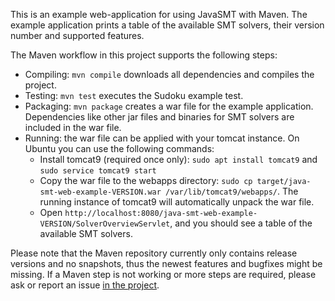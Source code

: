 <!--
This file is part of JavaSMT,
an API wrapper for a collection of SMT solvers:
https://github.com/sosy-lab/java-smt

SPDX-FileCopyrightText: 2021 Dirk Beyer <https://www.sosy-lab.org>

SPDX-License-Identifier: Apache-2.0
-->

This is an example web-application for using JavaSMT with Maven.
The example application prints a table of the available SMT solvers,
their version number and supported features.

The Maven workflow in this project supports the following steps:

- Compiling: `mvn compile` downloads all dependencies and compiles the project.
- Testing: `mvn test` executes the Sudoku example test.
- Packaging: `mvn package` creates a war file for the example application.
  Dependencies like other jar files and binaries for SMT solvers are included in the war file.
- Running: the war file can be applied with your tomcat instance.
  On Ubuntu you can use the following commands:
  - Install tomcat9 (required once only):
    `sudo apt install tomcat9` and `sudo service tomcat9 start`
  - Copy the war file to the webapps directory:
    `sudo cp target/java-smt-web-example-VERSION.war /var/lib/tomcat9/webapps/`.
    The running instance of tomcat9 will automatically unpack the war file.
  - Open `http://localhost:8080/java-smt-web-example-VERSION/SolverOverviewServlet`,
    and you should see a table of the available SMT solvers.

Please note that the Maven repository currently only contains release versions
and no snapshots, thus the newest features and bugfixes might be missing.
If a Maven step is not working or more steps are required,
please ask or report an issue [in the project](https://github.com/sosy-lab/java-smt).
